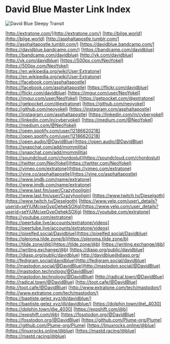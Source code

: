 # David Blue Master Link Index

![David Blue Sleepy Transit](https://i.snap.as/vKRnLSy.jpeg)

[http://extratone.com/](http://extratone.com/) [http://bilge.world](http://bilge.world) [http://asphaltapostle.tumblr.com/](http://asphaltapostle.tumblr.com/) [https://davidblue.bandcamp.com/](https://davidblue.bandcamp.com/) [https://bandcamp.com/davidblue](https://bandcamp.com/davidblue) [http://vk.com/davidblue](http://vk.com/davidblue) [https://500px.com/NeoYokel](https://500px.com/NeoYokel) [https://en.wikipedia.org/wiki/User:Extratone](https://en.wikipedia.org/wiki/User:Extratone) [https://facebook.com/asphaltapostle](https://facebook.com/asphaltapostle) [https://flickr.com/davidblue](https://flickr.com/davidblue) [https://imgur.com/user/NeoYokel](https://imgur.com/user/NeoYokel) [https://getpocket.com/@extratone](https://getpocket.com/@extratone) [https://github.com/neoyokel](https://github.com/neoyokel) [https://instagram.com/asphaltapostle](https://instagram.com/asphaltapostle) [https://linkedin.com/in/cyberyokel](https://linkedin.com/in/cyberyokel) [https://medium.com/@NeoYokel](https://medium.com/@NeoYokel) [https://open.spotify.com/user/12186620218](https://open.spotify.com/user/12186620218) [https://open.audio/@DavidBlue](https://open.audio/@DavidBlue) [https://snapchat.com/add/mommilitia](https://snapchat.com/add/mommilitia) [https://soundcloud.com/chordoslut](https://soundcloud.com/chordoslut) [https://twitter.com/NeoYokel](https://twitter.com/NeoYokel) [https://vimeo.com/extratone](https://vimeo.com/extratone) [https://vine.co/asphaltapostle](https://vine.co/asphaltapostle) [https://www.imdb.com/name/extratone](https://www.imdb.com/name/extratone) [https://www.last.fm/user/Crazyhooligin](https://www.last.fm/user/Crazyhooligin) [https://www.twitch.tv/Dieselgoth](https://www.twitch.tv/Dieselgoth) [https://www.yelp.com/user\_details?userid=seYjUMcixeGvpOehekSOXg](https://www.yelp.com/user_details?userid=seYjUMcixeGvpOehekSOXg) [https://youtube.com/extratone](https://youtube.com/extratone) [https://peertube.live/accounts/extratone/videos](https://peertube.live/accounts/extratone/videos) [https://pixelfed.social/Davidblue](https://pixelfed.social/Davidblue) [https://pleroma.tilde.zone/b](https://pleroma.tilde.zone/b) [https://tilde.zone/@b](https://tilde.zone/@b) [https://writing.exchange/@b](https://writing.exchange/@b) [https://diasp.org/public/davidblue](https://diasp.org/public/davidblue) [http://davidblue@diasp.org/](http://davidblue@diasp.org/) [http://fedigram.social/davidblue](http://fedigram.social/davidblue) [http://mastodon.social/@DavidBlue](http://mastodon.social/@DavidBlue) [http://mastodon.technology/@DavidBlue](http://mastodon.technology/@DavidBlue) [http://radical.town/@DavidBlue](http://radical.town/@DavidBlue) [http://toot.cafe/@DavidBlue](http://toot.cafe/@DavidBlue) [http://www.extratone.com/tech/mastodon/](http://www.extratone.com/tech/mastodon/) [https://baptiste.gelez.xyz/@/davidblue/](https://baptiste.gelez.xyz/@/davidblue/) [https://dolphin.town/@e\_4030](https://dolphin.town/@e_4030) [https://expshift.com/@b](https://expshift.com/@b) [https://fosstodon.org/@DavidBlue](https://fosstodon.org/@DavidBlue) [https://github.com/Plume-org/Plume](https://github.com/Plume-org/Plume) [https://linuxrocks.online/@blue](https://linuxrocks.online/@blue) [https://mastd.racing/@blue](https://mastd.racing/@blue)

